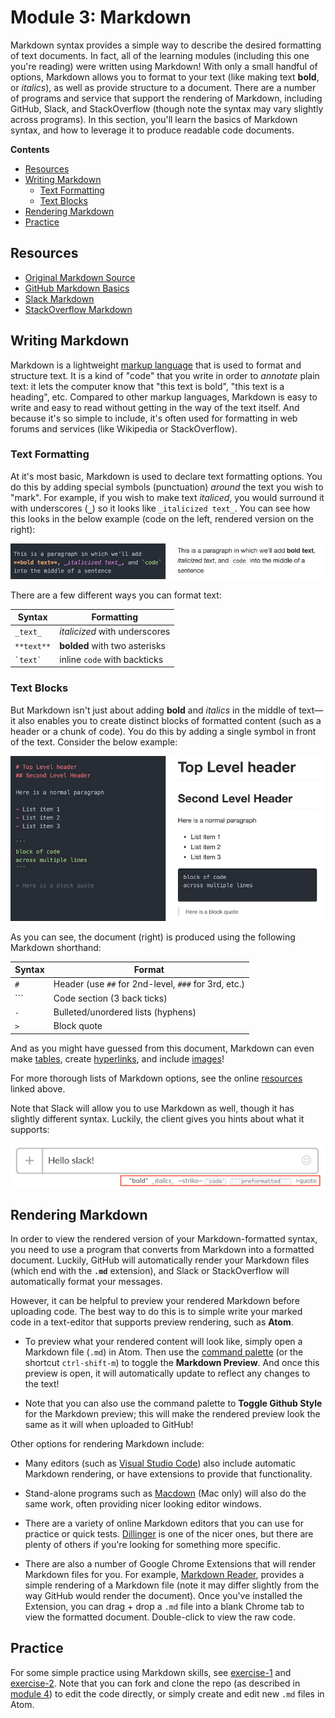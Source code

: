 # Module 3: Markdown

Markdown syntax provides a simple way to describe the desired formatting of text documents. In fact, all of the learning modules (including this one you're reading) were written using Markdown! With only a small handful of options, Markdown allows you to format to your text (like making text **bold**, or _italics_), as well as provide structure to a document. There are a number of programs and service that support the rendering of Markdown, including GitHub, Slack, and StackOverflow (though note the syntax may vary slightly across programs). In this section, you'll learn the basics of Markdown syntax, and how to leverage it to produce readable code documents.

<!-- START doctoc generated TOC please keep comment here to allow auto update -->
<!-- DON'T EDIT THIS SECTION, INSTEAD RE-RUN doctoc TO UPDATE -->
**Contents**

- [Resources](#resources)
- [Writing Markdown](#writing-markdown)
  - [Text Formatting](#text-formatting)
  - [Text Blocks](#text-blocks)
- [Rendering Markdown](#rendering-markdown)
- [Practice](#practice)

<!-- END doctoc generated TOC please keep comment here to allow auto update -->

## Resources
- [Original Markdown Source](https://daringfireball.net/projects/markdown/)
- [GitHub Markdown Basics](https://help.github.com/articles/basic-writing-and-formatting-syntax/)
- [Slack Markdown](https://get.slack.help/hc/en-us/articles/202288908-Formatting-your-messages)
- [StackOverflow Markdown](http://stackoverflow.com/editing-help)

## Writing Markdown
Markdown is a lightweight [markup language](https://en.wikipedia.org/wiki/Markup_language) that is used to format and structure text. It is a kind of "code" that you write in order to _annotate_ plain text: it lets the computer know that "this text is bold", "this text is a heading", etc. Compared to other markup languages, Markdown is easy to write and easy to read without getting in the way of the text itself. And because it's so simple to include, it's often used for formatting in web forums and services (like Wikipedia or StackOverflow).

### Text Formatting
At it's most basic, Markdown is used to declare text formatting options. You do this by adding special symbols (punctuation) _around_ the text you wish to "mark". For example, if you wish to make text _italiced_, you would surround it with underscores (**`_`**) so it looks like `_italicized text_`. You can see how this looks in the below example (code on the left, rendered version on the right):

![Markdown text formatting](img/markdown-text.png)

There are a few different ways you can format text:

| Syntax | Formatting	|
| --- | --- |
| `_text_`	| _italicized_ with underscores	|
| `**text**`	| **bolded** with two asterisks	|
| ``` `text` ``` | inline `code` with backticks	|


### Text Blocks
But Markdown isn't just about adding **bold** and _italics_ in the middle of text&mdash;it also enables you to create distinct blocks of formatted content (such as a header or a chunk of code). You do this by adding a single symbol in front of the text. Consider the below example:

![Markdown block formatting](img/markdown-blocks.png)

As you can see, the document (right) is produced using the following Markdown shorthand:

| Syntax | Format	|
| --- | --- |
| `# ` | Header (use `##` for 2nd-level, `###` for 3rd, etc.) |
| ```	| Code section (3 back ticks)	|
| `- ` | Bulleted/unordered lists (hyphens) |
| `> ` | Block quote |

And as you might have guessed from this document, Markdown can even make [tables](https://help.github.com/articles/organizing-information-with-tables/), create [hyperlinks](https://daringfireball.net/projects/markdown/syntax#link), and include [images](https://daringfireball.net/projects/markdown/syntax#img)!

For more thorough lists of Markdown options, see the online [resources](#resources) linked above.

Note that Slack will allow you to use Markdown as well, though it has slightly different syntax. Luckily, the client gives you hints about what it supports:


![Markdown in Slack](img/markdown-slack.png)

## Rendering Markdown
In order to view the rendered version of your Markdown-formatted syntax, you need to use a program that converts from Markdown into a formatted document. Luckily, GitHub will automatically render your Markdown files (which end with the **`.md`** extension), and Slack or StackOverflow will automatically format your messages.

However, it can be helpful to preview your rendered Markdown before uploading code. The best way to do this is to simple write your marked code in a text-editor that supports preview rendering, such as **Atom**.

  - To preview what your rendered content will look like, simply open a Markdown file (`.md`) in Atom. Then use the [command palette](http://flight-manual.atom.io/getting-started/sections/atom-basics/#command-palette) (or the shortcut `ctrl-shift-m`) to toggle the **Markdown Preview**. And once this preview is open, it will automatically update to reflect any changes to the text!

  - Note that you can also use the command palette to **Toggle Github Style** for the Markdown preview; this will make the rendered preview look the same as it will when uploaded to GitHub!

Other options for rendering Markdown include:

- Many editors (such as [Visual Studio Code](https://code.visualstudio.com/)) also include automatic Markdown rendering, or have extensions to provide that functionality.

- Stand-alone programs such as [Macdown](http://macdown.uranusjr.com/) (Mac only) will also do the same work, often providing nicer looking editor windows.

- There are a variety of online Markdown editors that you can use for practice or quick tests. [Dillinger](http://dillinger.io/) is one of the nicer ones, but there are plenty of others if you're looking for something more specific.

- There are also a number of Google Chrome Extensions that will render Markdown files for you. For example, [Markdown Reader](https://chrome.google.com/webstore/detail/markdown-reader/gpoigdifkoadgajcincpilkjmejcaanc?hl=en), provides a simple rendering of a Markdown file (note it may differ slightly from the way GitHub would render the document). Once you've installed the Extension, you can drag + drop a `.md` file into a blank Chrome tab to view the formatted document. Double-click to view the raw code.

## Practice
For some simple practice using Markdown skills, see [exercise-1](exercise-1) and [exercise-2](exercise-2). Note that you can fork and clone the repo (as described in [module 4](https://github.com/info201-w17/module4-git-basics)) to edit the code directly, or simply create and edit new `.md` files in Atom.
